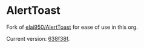 # AlertToast
Fork of [elai950/AlertToast](https://github.com/elai950/AlertToast) for ease of use in this org.

Current version: 
[638f38f](
https://github.com/elai950/AlertToast/commit/638f38f9daf08e17b7caea22d2fcb9c0a418d1b6).
